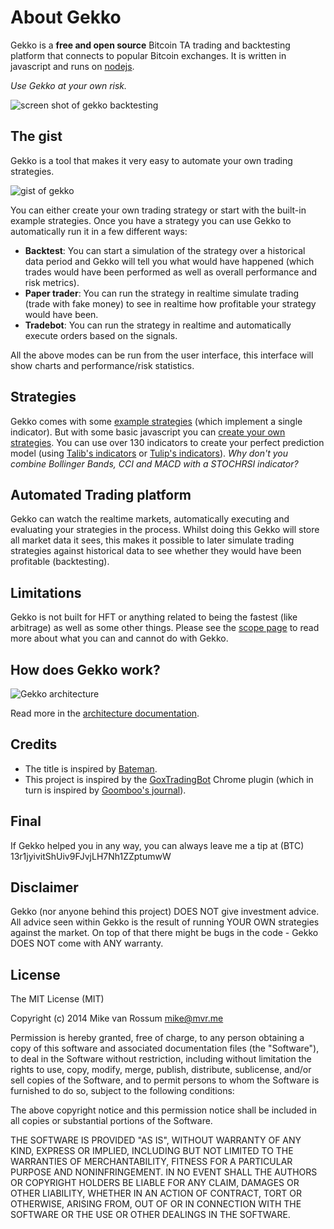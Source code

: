 # About Gekko

Gekko is a **free and open source** Bitcoin TA trading and backtesting platform that connects to popular Bitcoin exchanges. It is written in javascript and runs on [nodejs](http://nodejs.org).

*Use Gekko at your own risk.*

![screen shot of gekko backtesting](https://user-images.githubusercontent.com/969743/35054500-fc705b46-fbac-11e7-9652-306c468505a3.png)

## The gist

Gekko is a tool that makes it very easy to automate your own trading strategies.

![gist of gekko](https://gekko.wizb.it/_static/gekko-gist.png)

You can either create your own trading strategy or start with the built-in example strategies. Once you have a strategy you can use Gekko to automatically run it in a few different ways:

- **Backtest**: You can start a simulation of the strategy over a historical data period and Gekko will tell you what would have happened (which trades would have been performed as well as overall performance and risk metrics).
- **Paper trader**: You can run the strategy in realtime simulate trading (trade with fake money) to see in realtime how profitable your strategy would have been.
- **Tradebot**: You can run the strategy in realtime and automatically execute orders based on the signals.

All the above modes can be run from the user interface, this interface will show charts and performance/risk statistics.

## Strategies

Gekko comes with some [example strategies](../strategies/introduction.md) (which implement a single indicator). But with some basic javascript you can [create your own strategies](../strategies/creating_a_strategy.md). You can use over 130 indicators to create your perfect prediction model (using [Talib's indicators](../strategies/talib_indicators.md) or [Tulip's indicators](../strategies/tulip_indicators.md)). *Why don't you combine Bollinger Bands, CCI and MACD with a STOCHRSI indicator?*

## Automated Trading platform

Gekko can watch the realtime markets, automatically executing and evaluating your strategies in the process. Whilst doing this Gekko will store all market data it sees, this makes it possible to later simulate trading strategies against historical data to see whether they would have been profitable (backtesting).

## Limitations

Gekko is not built for HFT or anything related to being the fastest (like arbitrage) as well as some other things. Please see the [scope page](./scope.md) to read more about what you can and cannot do with Gekko.

## How does Gekko work?

![Gekko architecture](https://wizb.it/gekko/static/architecture.jpg)

Read more in the [architecture documentation](../internals/architecture.md).

## Credits

* The title is inspired by [Bateman](https://github.com/fearofcode/bateman).
* This project is inspired by the [GoxTradingBot](https://github.com/virtimus/GoxTradingBot/) Chrome plugin (which in turn is inspired by [Goomboo's journal](https://bitcointalk.org/index.php?topic=60501.0)).

## Final

If Gekko helped you in any way, you can always leave me a tip at (BTC) 13r1jyivitShUiv9FJvjLH7Nh1ZZptumwW

## Disclaimer

Gekko (nor anyone behind this project) DOES NOT give investment advice. All advice seen within Gekko is the result of running YOUR OWN strategies against the market. On top of that there might be bugs in the code - Gekko DOES NOT come with ANY warranty.

## License

The MIT License (MIT)

Copyright (c) 2014 Mike van Rossum <mike@mvr.me>

Permission is hereby granted, free of charge, to any person obtaining a copy
of this software and associated documentation files (the "Software"), to deal
in the Software without restriction, including without limitation the rights
to use, copy, modify, merge, publish, distribute, sublicense, and/or sell
copies of the Software, and to permit persons to whom the Software is
furnished to do so, subject to the following conditions:

The above copyright notice and this permission notice shall be included in
all copies or substantial portions of the Software.

THE SOFTWARE IS PROVIDED "AS IS", WITHOUT WARRANTY OF ANY KIND, EXPRESS OR
IMPLIED, INCLUDING BUT NOT LIMITED TO THE WARRANTIES OF MERCHANTABILITY,
FITNESS FOR A PARTICULAR PURPOSE AND NONINFRINGEMENT. IN NO EVENT SHALL THE
AUTHORS OR COPYRIGHT HOLDERS BE LIABLE FOR ANY CLAIM, DAMAGES OR OTHER
LIABILITY, WHETHER IN AN ACTION OF CONTRACT, TORT OR OTHERWISE, ARISING FROM,
OUT OF OR IN CONNECTION WITH THE SOFTWARE OR THE USE OR OTHER DEALINGS IN
THE SOFTWARE.
